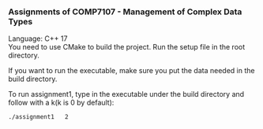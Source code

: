 ### Assignments of COMP7107 - Management of Complex Data Types

Language: C++ 17  
You need to use CMake to build the project. Run the setup file in the root directory.  

If you want to run the executable, make sure you put the data needed in the build directory.

To run assignment1, type in the executable under the build directory and follow with a k(k is 0 by default): 
```
./assignment1   2
```